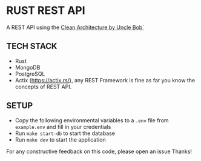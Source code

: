 # RUST REST API

A REST API using the [Clean Architecture by Uncle Bob`](https://blog.cleancoder.com/uncle-bob/2012/08/13/the-clean-architecture.html)

## TECH STACK

- Rust
- MongoDB
- PostgreSQL
- Actix (https://actix.rs/), any REST Framework is fine as far you know the concepts of REST API.

## SETUP

- Copy the following environmental variables to a `.env` file from `example.env` and fill in your credentials
- Run `make start-db` to start the database
- Run `make dev` to start the application

For any constructive feedback on this code, please open an issue Thanks!
